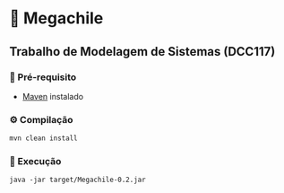 # 🐝 Megachile

## **Trabalho de Modelagem de Sistemas (DCC117)**

### 📌 Pré-requisito
- [Maven](https://maven.apache.org/) instalado

### ⚙️ Compilação
```sh
mvn clean install
```
### 🚀 Execução
```
java -jar target/Megachile-0.2.jar
```